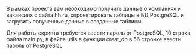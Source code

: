 В рамках проекта вам необходимо получить данные о компаниях и вакансиях с сайта hh.ru, спроектировать таблицы в БД PostgreSQL и загрузить полученные данные в созданные таблицы.

Для работы скрипта требуется ввести пароль от PostgreSQL, 10 строка файла main.py, в файле utils в функции creat_db в 56 строчке ввести пароль  от PostgreSQL
